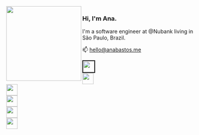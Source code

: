 
<img align="left" height="200" src="https://media.giphy.com/media/27sfbxGiGbCpyaCzfU/giphy.gif"/>

### Hi, I'm Ana.

I'm a software engineer at @Nubank living in São Paulo, Brazil.


📫 hello@anabastos.me

<code><a href="https://www.instagram.com/reptilianprincess/" target="_blank"><img height="30" border=2 src="https://image.flaticon.com/icons/svg/174/174855.svg"></a> 
<a href="https://twitter.com/naluhh" target="_blank"><img height="30" src="https://image.flaticon.com/icons/svg/733/733579.svg"></a>
<a href="https://www.linkedin.com/in/anabastos8/" target="_blank"><img height="30" src="https://image.flaticon.com/icons/svg/733/733561.svg"></a>
<a href="https://www.twitch.tv/anabastosdev" target="_blank"><img height="30" src="https://image.flaticon.com/icons/svg/733/733577.svg"></a>
<a href="https://www.meetup.com/members/207120200/" target="_blank"><img height="30" src="https://image.flaticon.com/icons/svg/2111/2111520.svg"></a>
<a href="https://github.com/anabastos/" target="_blank"><img height="30" src="https://image.flaticon.com/icons/svg/733/733579.svg"></a></code>

